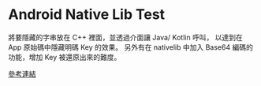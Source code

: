 # Android Native Lib Test

將要隱藏的字串放在 C++ 裡面，並透過介面讓 Java/ Kotlin 呼叫，
以達到在 App 原始碼中隱藏明碼 Key 的效果。
另外有在 nativelib 中加入 Base64 編碼的功能，增加 Key 被還原出來的難度。

[參考連結](https://hackmd.io/Jopa7PHlQQW0zKCRuQr5aQ?view)